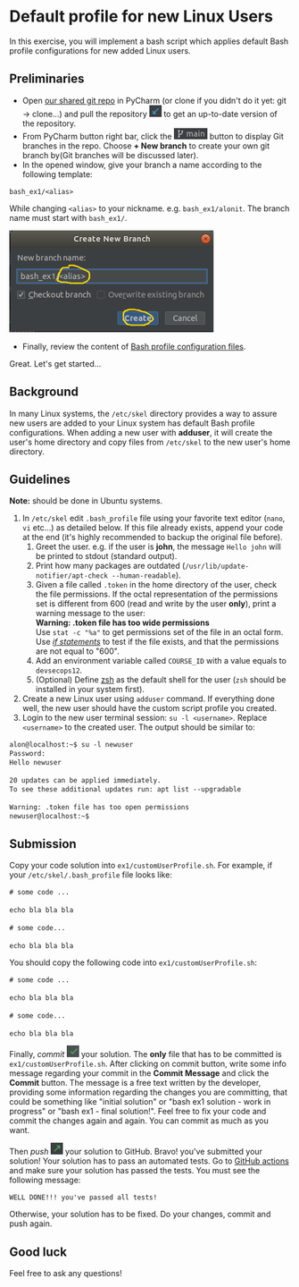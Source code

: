 # Default profile for new Linux Users

In this exercise, you will implement a bash script which applies default Bash profile configurations for new added Linux users.

## Preliminaries 

- Open [our shared git repo](https://github.com/alonitac/DevSecOpsBIU12.git) in PyCharm (or clone if you didn't do it yet: git -> clone...) and pull the repository ![Pull Button](../.img/pull.png) to get an up-to-date version of the repository. 
- From PyCharm button right bar, click the ![New Branch](../.img/git-branches.png) button to display Git branches in the repo. Choose **+ New branch** to create your own git branch by(Git branches will be discussed later).
- In the opened window, give your branch a name according to the following template:

```text
bash_ex1/<alias>
```

While changing `<alias>` to your nickname. e.g. `bash_ex1/alonit`. The branch name must start with `bash_ex1/`.

![Branch Name](../.img/branch2.png)

- Finally, review the content of [Bash profile configuration files](../bash/07_bash-conf-files.md).

Great. Let's get started... 


## Background 

In many Linux systems, the `/etc/skel` directory provides a way to assure new users are added to your Linux system has default 
Bash profile configurations.
When adding a new user with **adduser**, it will create the user's home directory and copy files from `/etc/skel` to the new user's home directory.

## Guidelines

**Note:** should be done in Ubuntu systems.

1. In `/etc/skel` edit `.bash_profile` file using your favorite text editor (`nano`, `vi` etc...) as detailed below. If this file already exists, append your code at the end (it's highly recommended to backup the original file before). 
   1. Greet the user. e.g. if the user is **john**, the message `Hello john` will be printed to stdout (standard output). 
   2. Print how many packages are outdated (`/usr/lib/update-notifier/apt-check --human-readable`).
   3. Given a file called `.token` in the home directory of the user, check the file permissions. If the octal representation of the permissions set is different from 600 (read and write by the user **only**), print a warning message to the user:  
      **Warning: .token file has too wide permissions**   
      Use `stat -c "%a"` to get permissions set of the file in an octal form. Use [_if statements_](https://tldp.org/LDP/Bash-Beginners-Guide/html/sect_07_01.html) to test if the file exists, and that the permissions are not equal to "600". 
   4. Add an environment variable called `COURSE_ID` with a value equals to `devsecops12`.
   5. (Optional) Define [zsh](https://github.com/ohmyzsh/ohmyzsh/wiki) as the default shell for the user (`zsh` should be installed in your system first).
2. Create a new Linux user using `adduser` command. If everything done well, the new user should have the custom script profile you created. 
3. Login to the new user terminal session: `su -l <username>`. Replace `<username>` to the created user.
   The output should be similar to:

```text
alon@localhost:~$ su -l newuser
Password: 
Hello newuser

20 updates can be applied immediately.
To see these additional updates run: apt list --upgradable

Warning: .token file has too open permissions
newuser@localhost:~$
```

## Submission 

Copy your code solution into `ex1/customUserProfile.sh`. For example,
if your `/etc/skel/.bash_profile` file looks like:

```shell
# some code ...

echo bla bla bla

# some code...

echo bla bla bla

```

You should copy the following code into `ex1/customUserProfile.sh`:
```shell
# some code ...

echo bla bla bla

# some code...

echo bla bla bla

```

Finally, _commit_ ![commit](../.img/commit.png) your solution. The **only** file that has to be committed is `ex1/customUserProfile.sh`. 
After clicking on commit button, write some info message regarding your commit in the **Commit Message** and click the **Commit** button.
The message is a free text written by the developer, providing some information regarding the changes you are committing, that could be something like "initial solution" or "bash ex1 solution - work in progress" or "bash ex1 - final solution!". Feel free to fix your code and commit the changes again and again. You can commit as much as you want.  

Then _push_ ![push](../.img/push.png) your solution to GitHub. Bravo! you've submitted your solution! Your solution has to pass an automated tests.
Go to [GitHub actions](https://github.com/alonitac/DevSecOpsBIU12/actions) and make sure your solution has passed the tests. You must see the following message:  
```text
WELL DONE!!! you've passed all tests!
```
Otherwise, your solution has to be fixed. Do your changes, commit and push again.

## Good luck
Feel free to ask any questions! 
